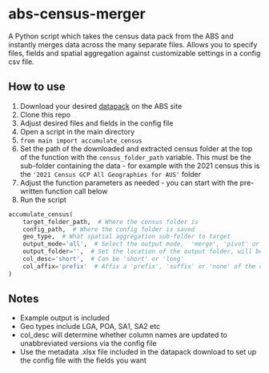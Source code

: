 # abs-census-merger
A Python script which takes the census data pack from the ABS and instantly merges data across the many separate files. Allows you to specify files, fields and spatial aggregation against customizable settings in a config csv file.

## How to use

1. Download your desired [datapack](https://www.abs.gov.au/census/find-census-data/datapacks) on the ABS site
2. Clone this repo
3. Adjust desired files and fields in the config file
4. Open a script in the main directory
5. `from main import accumulate_census`
5. Set the path of the downloaded and extracted census folder at the top of the function with the `census_folder_path` variable. This must be the sub-folder containing the data - for example with the 2021 census this is the `'2021 Census GCP All Geographies for AUS'` folder
6. Adjust the function parameters as needed - you can start with the pre-written function call below
7. Run the script

```Python
accumulate_census(
    target_folder_path,  # Where the census folder is
    config_path,  # Where the config folder is saved
    geo_type,  # What spatial aggregation sub-folder to target
    output_mode='all',  # Select the output mode,  'merge', 'pivot' or 'all'
    output_folder='',  # Set the location of the output folder, will be the script location by default
    col_desc='short',  # Can be 'short' or 'long'
    col_affix='prefix'  # Affix a 'prefix', 'suffix' or 'none' of the csv's file code to each col
) 
```

## Notes

- Example output is included
- Geo types include LGA, POA, SA1, SA2 etc
- col_desc will determine whether column names are updated to unabbreviated versions via the config file
- Use the metadata .xlsx file included in the datapack download to set up the config file with the fields you want